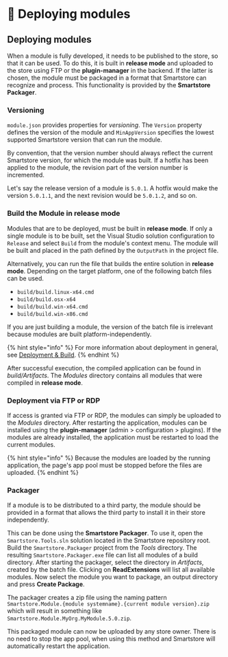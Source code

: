 # 🐥 Deploying modules

## Deploying modules

When a module is fully developed, it needs to be published to the store, so that it can be used. To do this, it is built in **release mode** and uploaded to the store using FTP or the **plugin-manager** in the backend. If the latter is chosen, the module must be packaged in a format that Smartstore can recognize and process. This functionality is provided by the **Smartstore Packager**.

### Versioning

`module.json` provides properties for _versioning_. The `Version` property defines the version of the module and `MinAppVersion` specifies the lowest supported Smartstore version that can run the module.

By convention, that the version number should always reflect the current Smartstore version, for which the module was built. If a hotfix has been applied to the module, the revision part of the version number is incremented.

Let's say the release version of a module is `5.0.1`. A hotfix would make the version `5.0.1.1`, and the next revision would be `5.0.1.2`, and so on.

### Build the Module in release mode

Modules that are to be deployed, must be built in **release mode**. If only a single module is to be built, set the Visual Studio solution configuration to `Release` and select `Build` from the module's context menu. The module will be built and placed in the path defined by the `OutputPath` in the project file.

Alternatively, you can run the file that builds the entire solution in **release mode**. Depending on the target platform, one of the following batch files can be used.

* `build/build.linux-x64.cmd`
* `build/build.osx-x64`
* `build/build.win-x64.cmd`
* `build/build.win-x86.cmd`

If you are just building a module, the version of the batch file is irrelevant because modules are built platform-independently.

{% hint style="info" %}
For more information about deployment in general, see [Deployment & Build](../../getting-started/deployment-and-build.md).
{% endhint %}

After successful execution, the compiled application can be found in _build/Artifacts_. The _Modules_ directory contains all modules that were compiled in **release mode**.

### Deployment via FTP or RDP

If access is granted via FTP or RDP, the modules can simply be uploaded to the _Modules_ directory. After restarting the application, modules can be installed using the **plugin-manager** (admin > configuration > plugins). If the modules are already installed, the application must be restarted to load the current modules.

{% hint style="info" %}
Because the modules are loaded by the running application, the page's app pool must be stopped before the files are uploaded.
{% endhint %}

### Packager

If a module is to be distributed to a third party, the module should be provided in a format that allows the third party to install it in their store independently.

This can be done using the **Smartstore Packager**. To use it, open the `Smartstore.Tools.sln` solution located in the Smartstore repository root. Build the `Smartstore.Packager` project from the _Tools_ directory. The resulting `Smartstore.Packager.exe` file can list all modules of a build directory. After starting the packager, select the directory in _Artifacts_, created by the batch file. Clicking on **ReadExtensions** will list all available modules. Now select the module you want to package, an output directory and press **Create Package**.

The packager creates a zip file using the naming pattern `Smartstore.Module.{module systemname}.{current module version}.zip` which will result in something like `Smartstore.Module.MyOrg.MyModule.5.0.zip`.

This packaged module can now be uploaded by any store owner. There is no need to stop the app pool, when using this method and Smartstore will automatically restart the application.
